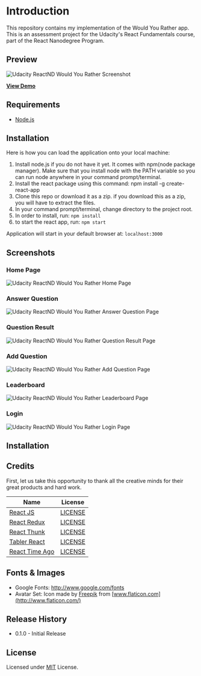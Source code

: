 # Introduction
This repository contains my implementation of the Would You Rather app. This is an assessment project for the Udacity's React Fundamentals course, part of the React Nanodegree Program.

## Preview
![Udacity ReactND Would You Rather Screenshot](https://raw.githubusercontent.com/cangir/udacity-reactnd-would-you-rather/master/screenshots/screenshot-home.png)

**[View Demo](https://cangir.github.io/udacity-reactnd-would-you-rather/)**

## Requirements
- [Node.js](https://nodejs.org)

## Installation
Here is how you can load the application onto your local machine:

1. Install node.js if you do not have it yet. It comes with npm(node package manager). Make sure that you install node with the PATH variable so you can run node anywhere in your command prompt/terminal.
2. Install the react package using this command: npm install -g create-react-app
3. Clone this repo or download it as a zip. if you download this as a zip, you will have to extract the files.
4. In your command prompt/terminal, change directory to the project root.
5. In order to install, run: `npm install`
6. to start the react app, run: `npm start`

Application will start in your default browser at: `localhost:3000`

## Screenshots

### Home Page
![Udacity ReactND Would You Rather Home Page](https://raw.githubusercontent.com/cangir/udacity-reactnd-would-you-rather/master/screenshots/screenshot-home.png)

### Answer Question
![Udacity ReactND Would You Rather Answer Question Page](https://raw.githubusercontent.com/cangir/udacity-reactnd-would-you-rather/master/screenshots/screenshot-answer.png)

### Question Result
![Udacity ReactND Would You Rather Question Result Page](https://raw.githubusercontent.com/cangir/udacity-reactnd-would-you-rather/master/screenshots/screenshot-result.png)

### Add Question
![Udacity ReactND Would You Rather Add Question Page](https://raw.githubusercontent.com/cangir/udacity-reactnd-would-you-rather/master/screenshots/screenshot-question-add.png)

### Leaderboard
![Udacity ReactND Would You Rather Leaderboard Page](https://raw.githubusercontent.com/cangir/udacity-reactnd-would-you-rather/master/screenshots/screenshot-leaderboard.png)

### Login
![Udacity ReactND Would You Rather Login Page](https://raw.githubusercontent.com/cangir/udacity-reactnd-would-you-rather/master/master/screenshots/screenshot-login.png)

## Installation

## Credits
First, let us take this opportunity to thank all the creative minds for their great products and hard work.

Name | License
------------ | -------------
[React JS](https://github.com/facebook/react) | [LICENSE](https://github.com/facebook/react/blob/master/LICENSE)
[React Redux](https://github.com/reduxjs/react-redux) | [LICENSE](https://github.com/reduxjs/react-redux/blob/master/LICENSE.md)
[React Thunk](https://github.com/reduxjs/redux-thunk) | [LICENSE](https://github.com/reduxjs/redux-thunk/blob/master/LICENSE.md)
[Tabler React](https://github.com/tabler/tabler-react) | [LICENSE](https://github.com/tabler/tabler-react/blob/master/LICENSE)
[React Time Ago](https://github.com/catamphetamine/react-time-ago) | [LICENSE](https://github.com/catamphetamine/react-time-ago/blob/master/LICENSE)

## Fonts & Images
- Google Fonts: http://www.google.com/fonts
- Avatar Set: Icon made by [Freepik](https://www.freepik.com/home) from [www.flaticon.com](http://www.flaticon.com/)

## Release History
- 0.1.0 - Initial Release

## License
Licensed under [MIT](https://github.com/cangir/udacity-reactnd-would-you-rather/blob/master/LICENSE) License.